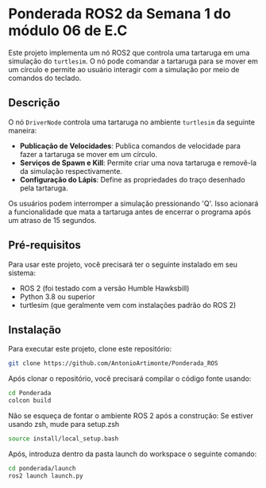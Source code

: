 # Ponderada ROS2 da Semana 1 do módulo 06 de E.C

Este projeto implementa um nó ROS2 que controla uma tartaruga em uma simulação do `turtlesim`. O nó pode comandar a tartaruga para se mover em um círculo e permite ao usuário interagir com a simulação por meio de comandos do teclado.

## Descrição

O nó `DriverNode` controla uma tartaruga no ambiente `turtlesim` da seguinte maneira:

- **Publicação de Velocidades**: Publica comandos de velocidade para fazer a tartaruga se mover em um círculo.
- **Serviços de Spawn e Kill**: Permite criar uma nova tartaruga e removê-la da simulação respectivamente.
- **Configuração do Lápis**: Define as propriedades do traço desenhado pela tartaruga.

Os usuários podem interromper a simulação pressionando 'Q'. Isso acionará a funcionalidade que mata a tartaruga antes de encerrar o programa após um atraso de 15 segundos.

## Pré-requisitos

Para usar este projeto, você precisará ter o seguinte instalado em seu sistema:

- ROS 2 (foi testado com a versão Humble Hawksbill)
- Python 3.8 ou superior
- turtlesim (que geralmente vem com instalações padrão do ROS 2)

## Instalação

Para executar este projeto, clone este repositório:

```bash
git clone https://github.com/AntonioArtimonte/Ponderada_ROS
```

Após clonar o repositório, você precisará compilar o código fonte usando:


```bash
cd Ponderada
colcon build
```

Não se esqueça de fontar o ambiente ROS 2 após a construção:
Se estiver usando zsh, mude para setup.zsh

```bash
source install/local_setup.bash 
```

Após, introduza dentro da pasta launch do workspace o seguinte comando:

```bash
cd ponderada/launch
ros2 launch launch.py
```
